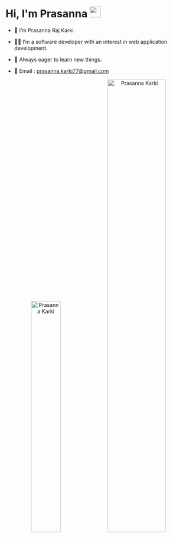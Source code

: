 <h1>
  Hi, I'm Prasanna
  <img src="https://media.giphy.com/media/hvRJCLFzcasrR4ia7z/giphy.gif" width="30px"/>
</h1>

- 👋 I’m Prasanna Raj Karki.
- 🧑‍💻 I’m a software developer with an interest in web application development.
- 🎯 Always eager to learn new things.
- 📧 Email : prasanna.karki77@gmail.com

  <!-- ./STAT -->
<div align="center" >  
 <!-- <img width="49%" height="auto" src="https://github-readme-stats.vercel.app/api?username=prasannakarki77&show_icons=true&count_private=true&hide_border=true&title_color=FA9400&icon_color=FADD92&text_color=c9d1d9&bg_color=0d1117" alt="Prasanna Karki" /> --> 
  
  <img width="40%" height="auto" src="https://github-readme-stats.vercel.app/api/top-langs/?username=prasannakarki77&layout=compact&hide_border=true&title_color=FA9400&text_color=c9d1d9&bg_color=0d1117" alt="Prasanna Karki" />
  
  <img height="auto" width="56%" src="https://github-readme-streak-stats.herokuapp.com/?user=prasannakarki77&theme=black-ice&hide_border=true&stroke=0000&background=0D1117&ring=FA9400&fire=FADD92&currStreakLabel=FA9400" alt="Prasanna Karki" />
  
</div>

  
